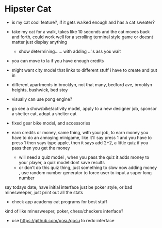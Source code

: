 # Hipster Cat

 - is my cat cool feature?, if it gets walked enough and has a cat sweater?
 - take my cat for a walk, takes like 10 seconds and the cat moves back and forth, could work well for a scrolling terminal style game or doesnt matter just display anything
   - show determining...... with adding ...'s ass you wait

 - you can move to la if you have enough credits
 - might want city model that links to different stuff i have to create and put in

 - different apartments in brooklyn, not that many, bedford ave, brooklyn heights, bushwick, bed stoy

 - visually can use pong engine?

 - go see a show/bike/activity model, apply to a new designer job, sponsor a shelter cat, adopt a shelter cat


 - fixed gear bike model, and accessories

 - earn credits or money, same thing, with your job, to earn money you have to do an annoying minigame, like it'll say press 1 and you have to press 1 then says type apple, then it says add 2+2, a little quiz if you pass then you get the money
    - will need a quiz model , when you pass the quiz it adds money to your player, a quiz model dont save results
    - or don't do this quiz thing, just something to slow now adding money , use random number generator to force user to input a super long number


 say todays date, have initial interface just be poker style, or bad minesweeper, just print out all the stats


 - check app academy cat programs for best stuff


 kind of like minesweeper, poker, chess/checkers interface?

 - use https://github.com/gosu/gosu to redo interface
